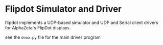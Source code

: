 # Flipdot Simulator and Driver

flipdot implements a UDP-based simulator and UDP and Serial client drivers for AlphaZeta's FlipDot
displays.

see the ```demo.py``` file for the main driver program
